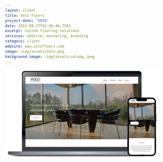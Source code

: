 ```yaml
---
layout: client
title: Volo Floors
project-date: "2016"
date: 2023-09-27T02:56:46.739Z
excerpt: Custom flooring solutions
services: website, marketing, branding
category: client
website: www.volofloors.com
image: /img/assets/Volo.png
background-image: /img/assets/volobg.jpeg
---
```



![](/img/assets/volofloors2.png)